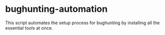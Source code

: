 # bughunting-automation
This script automates the setup process for bughunting by installing all the essential tools at once. 
